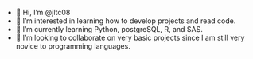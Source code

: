 - 👋 Hi, I’m @jltc08
- 👀 I’m interested in learning how to develop projects and read code.
- 🌱 I’m currently learning Python, postgreSQL, R, and SAS.
- 💞️ I’m looking to collaborate on very basic projects since I am still very novice to programming languages.


<!---
jltc08/jltc08 is a ✨ special ✨ repository because its `README.md` (this file) appears on your GitHub profile.
You can click the Preview link to take a look at your changes.
--->
